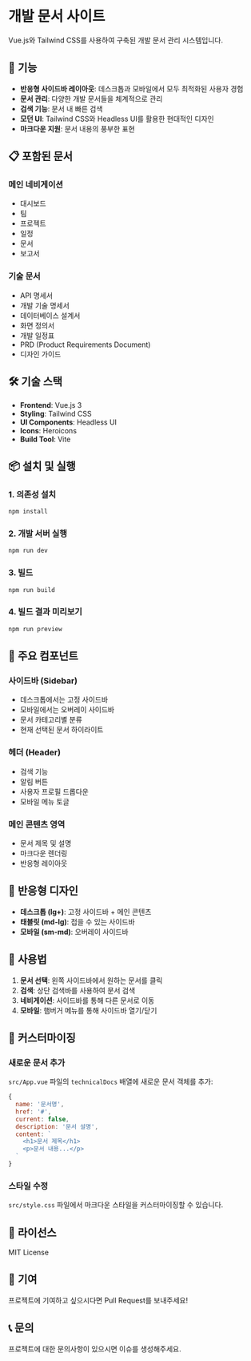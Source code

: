 # 개발 문서 사이트

Vue.js와 Tailwind CSS를 사용하여 구축된 개발 문서 관리 시스템입니다.

## 🚀 기능

- **반응형 사이드바 레이아웃**: 데스크톱과 모바일에서 모두 최적화된 사용자 경험
- **문서 관리**: 다양한 개발 문서들을 체계적으로 관리
- **검색 기능**: 문서 내 빠른 검색
- **모던 UI**: Tailwind CSS와 Headless UI를 활용한 현대적인 디자인
- **마크다운 지원**: 문서 내용의 풍부한 표현

## 📋 포함된 문서

### 메인 네비게이션
- 대시보드
- 팀
- 프로젝트
- 일정
- 문서
- 보고서

### 기술 문서
- API 명세서
- 개발 기술 명세서
- 데이터베이스 설계서
- 화면 정의서
- 개발 일정표
- PRD (Product Requirements Document)
- 디자인 가이드

## 🛠️ 기술 스택

- **Frontend**: Vue.js 3
- **Styling**: Tailwind CSS
- **UI Components**: Headless UI
- **Icons**: Heroicons
- **Build Tool**: Vite

## 📦 설치 및 실행

### 1. 의존성 설치
```bash
npm install
```

### 2. 개발 서버 실행
```bash
npm run dev
```

### 3. 빌드
```bash
npm run build
```

### 4. 빌드 결과 미리보기
```bash
npm run preview
```

## 🎨 주요 컴포넌트

### 사이드바 (Sidebar)
- 데스크톱에서는 고정 사이드바
- 모바일에서는 오버레이 사이드바
- 문서 카테고리별 분류
- 현재 선택된 문서 하이라이트

### 헤더 (Header)
- 검색 기능
- 알림 버튼
- 사용자 프로필 드롭다운
- 모바일 메뉴 토글

### 메인 콘텐츠 영역
- 문서 제목 및 설명
- 마크다운 렌더링
- 반응형 레이아웃

## 📱 반응형 디자인

- **데스크톱 (lg+)**: 고정 사이드바 + 메인 콘텐츠
- **태블릿 (md-lg)**: 접을 수 있는 사이드바
- **모바일 (sm-md)**: 오버레이 사이드바

## 🎯 사용법

1. **문서 선택**: 왼쪽 사이드바에서 원하는 문서를 클릭
2. **검색**: 상단 검색바를 사용하여 문서 검색
3. **네비게이션**: 사이드바를 통해 다른 문서로 이동
4. **모바일**: 햄버거 메뉴를 통해 사이드바 열기/닫기

## 🔧 커스터마이징

### 새로운 문서 추가
`src/App.vue` 파일의 `technicalDocs` 배열에 새로운 문서 객체를 추가:

```javascript
{
  name: '문서명',
  href: '#',
  current: false,
  description: '문서 설명',
  content: `
    <h1>문서 제목</h1>
    <p>문서 내용...</p>
  `
}
```

### 스타일 수정
`src/style.css` 파일에서 마크다운 스타일을 커스터마이징할 수 있습니다.

## 📄 라이선스

MIT License

## 🤝 기여

프로젝트에 기여하고 싶으시다면 Pull Request를 보내주세요!

## 📞 문의

프로젝트에 대한 문의사항이 있으시면 이슈를 생성해주세요.
